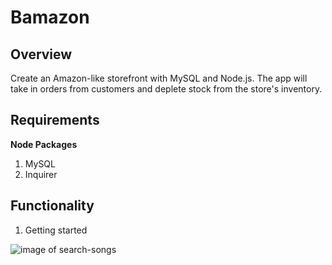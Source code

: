 # Bamazon

## Overview

Create an Amazon-like storefront with MySQL and Node.js. The app will take in orders from customers and deplete stock from the store's inventory.

## Requirements

**Node Packages**
1. MySQL
2. Inquirer

## Functionality

1. Getting started

![image of search-songs](/assets/images/bamazon-start.gif|width=250)
